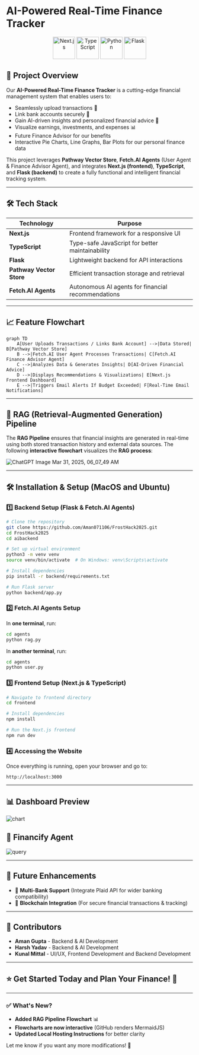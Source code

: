 

# AI-Powered Real-Time Finance Tracker  
<p align="center">  
  <img src="https://cdn.jsdelivr.net/gh/devicons/devicon/icons/nextjs/nextjs-original.svg" alt="Next.js" width="60" height="60"/>  
  <img src="https://cdn.jsdelivr.net/gh/devicons/devicon/icons/typescript/typescript-original.svg" alt="TypeScript" width="60" height="60"/>  
  <img src="https://cdn.jsdelivr.net/gh/devicons/devicon/icons/python/python-original.svg" alt="Python" width="60" height="60"/>  
  <img src="https://cdn.jsdelivr.net/gh/devicons/devicon/icons/flask/flask-original.svg" alt="Flask" width="60" height="60"/>  
</p>  

## 🚀 Project Overview  
Our **AI-Powered Real-Time Finance Tracker** is a cutting-edge financial management system that enables users to:  
- Seamlessly upload transactions 📂  
- Link bank accounts securely 🏦  
- Gain AI-driven insights and personalized financial advice 🤖  
- Visualize earnings, investments, and expenses 📊
- Future Finance Advisor for our benefits
- Interactive Pie Charts, Line Graphs, Bar Plots for our personal finance data 

This project leverages **Pathway Vector Store**, **Fetch.AI Agents** (User Agent & Finance Advisor Agent), and integrates **Next.js (frontend)**, **TypeScript**, and **Flask (backend)** to create a fully functional and intelligent financial tracking system.  

---  

## 🛠️ Tech Stack  
| Technology | Purpose |  
|------------|---------|  
| **Next.js** | Frontend framework for a responsive UI |  
| **TypeScript** | Type-safe JavaScript for better maintainability |  
| **Flask** | Lightweight backend for API interactions |  
| **Pathway Vector Store** | Efficient transaction storage and retrieval |  
| **Fetch.AI Agents** | Autonomous AI agents for financial recommendations |  

---  

## 📈 Feature Flowchart  
```mermaid  
graph TD  
    A[User Uploads Transactions / Links Bank Account] -->|Data Stored| B[Pathway Vector Store]  
    B -->|Fetch.AI User Agent Processes Transactions| C[Fetch.AI Finance Advisor Agent]  
    C -->|Analyzes Data & Generates Insights| D[AI-Driven Financial Advice]  
    D -->|Displays Recommendations & Visualizations| E[Next.js Frontend Dashboard]  
    E -->|Triggers Email Alerts If Budget Exceeded| F[Real-Time Email Notifications]  
```  

---

## 🔎 RAG (Retrieval-Augmented Generation) Pipeline  
The **RAG Pipeline** ensures that financial insights are generated in real-time using both stored transaction history and external data sources. The following **interactive flowchart** visualizes the **RAG process**:  

![ChatGPT Image Mar 31, 2025, 06_07_49 AM](https://github.com/user-attachments/assets/9005f203-4bc4-4e99-855e-2f1f36094fcd)
 

---

## 🛠️ Installation & Setup (MacOS and Ubuntu)  

### 1️⃣ Backend Setup (Flask & Fetch.AI Agents)  
```bash  
# Clone the repository  
git clone https://github.com/Aman071106/FrostHack2025.git  
cd FrostHack2025  
cd aibackend  

# Set up virtual environment  
python3 -m venv venv  
source venv/bin/activate  # On Windows: venv\Scripts\activate  

# Install dependencies  
pip install -r backend/requirements.txt  

# Run Flask server  
python backend/app.py  
```  

### 2️⃣ Fetch.AI Agents Setup  
In **one terminal**, run:  
```bash  
cd agents  
python rag.py  
```  
In **another terminal**, run:  
```bash  
cd agents  
python user.py  
```  

### 3️⃣ Frontend Setup (Next.js & TypeScript)  
```bash  
# Navigate to frontend directory  
cd frontend  

# Install dependencies  
npm install  

# Run the Next.js frontend  
npm run dev  
```  

### 4️⃣ Accessing the Website  
Once everything is running, open your browser and go to:  
```
http://localhost:3000
```

---

## 📊 Dashboard Preview  
![chart](https://github.com/user-attachments/assets/faa5fa1d-2530-4c50-b049-395e041661aa)
 
## 🤖 Financify Agent  
![query](https://github.com/user-attachments/assets/0858ef1b-f6bb-4ee1-9cfc-bd14426efdd0)



---  

## 🎯 Future Enhancements  
- 🏦 **Multi-Bank Support** (Integrate Plaid API for wider banking compatibility)  
- 📡 **Blockchain Integration** (For secure financial transactions & tracking)  

---  

## 🤝 Contributors  
- **Aman Gupta** - Backend & AI Development  
- **Harsh Yadav** - Backend & AI Development  
- **Kunal Mittal** - UI/UX, Frontend Development and Backend Development  

---  

## ⭐ Get Started Today and Plan Your Finance! 🚀  

---

### ✅ **What's New?**  
- **Added RAG Pipeline Flowchart** 📊  
- **Flowcharts are now interactive** (GitHub renders MermaidJS)  
- **Updated Local Hosting Instructions** for better clarity  

Let me know if you want any more modifications! 🚀
